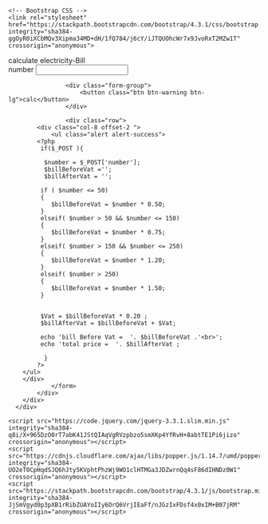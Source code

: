 <?php
     
  
       ?> 
      
    
<!doctype html>
<html lang="en">
  <head>
    <title>   electricity Bill </title>
    <!-- Required meta tags -->
    <meta charset="utf-8">
    <meta name="viewport" content="width=device-width, initial-scale=1, shrink-to-fit=no">

    <!-- Bootstrap CSS -->
    <link rel="stylesheet" href="https://stackpath.bootstrapcdn.com/bootstrap/4.3.1/css/bootstrap.min.css" integrity="sha384-ggOyR0iXCbMQv3Xipma34MD+dH/1fQ784/j6cY/iJTQUOhcWr7x9JvoRxT2MZw1T" crossorigin="anonymous">
  </head>
  <body>
  <div class="container">
        <div class="row">
            <div class="col-12 text-center text-danger h1 mt-5">     
           calculate electricity-Bill  
                 </div>
            <div class="col-6 offset-3">
                <form action="" method="post">
                    <div class="form-group">
                      <label for="">number</label>
                      <input type="number" name="number" id="" class="form-control" placeholder="" aria-describedby="helpId">
                    </div>
                  
                    <div class="form-group">
                        <button class="btn btn-warning btn-lg">calc</button>
                    </div>

                    <div class="row">
            <div class="col-8 offset-2 ">
                <ul class="alert alert-success">
            <?php
             if($_POST ){
        
              $number = $_POST['number'];
              $billBeforeVat ='';
              $billAfterVat = '';

             if ( $number <= 50)
             {
                $billBeforeVat = $number * 0.50;
             }
             elseif( $number > 50 && $number <= 150)
             {
                $billBeforeVat = $number * 0.75;
             }
             elseif( $number > 150 && $number <= 250)
             {
                $billBeforeVat = $number * 1.20;
             }
             elseif( $number > 250)
             {
                $billBeforeVat = $number * 1.50;
             }

            
             $Vat = $billBeforeVat * 0.20 ;
             $billAfterVat = $billBeforeVat + $Vat;

             echo 'bill Before Vat =  '. $billBeforeVat .'<br>';
             echo 'total price =  '. $billAfterVat ;
        
              }
            ?>    
        </ul>
        </div>
                </form>
            </div>
        </div>
      </div>
    
    <script src="https://code.jquery.com/jquery-3.3.1.slim.min.js" integrity="sha384-q8i/X+965DzO0rT7abK41JStQIAqVgRVzpbzo5smXKp4YfRvH+8abtTE1Pi6jizo" crossorigin="anonymous"></script>
    <script src="https://cdnjs.cloudflare.com/ajax/libs/popper.js/1.14.7/umd/popper.min.js" integrity="sha384-UO2eT0CpHqdSJQ6hJty5KVphtPhzWj9WO1clHTMGa3JDZwrnQq4sF86dIHNDz0W1" crossorigin="anonymous"></script>
    <script src="https://stackpath.bootstrapcdn.com/bootstrap/4.3.1/js/bootstrap.min.js" integrity="sha384-JjSmVgyd0p3pXB1rRibZUAYoIIy6OrQ6VrjIEaFf/nJGzIxFDsf4x0xIM+B07jRM" crossorigin="anonymous"></script>
  </body>
</html>
